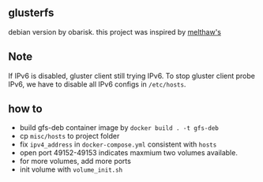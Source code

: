 glusterfs
----

debian version by obarisk. this project was inspired by [melthaw's](https://github.com/melthaw/glusterfs-docker-compose)


## Note

If IPv6 is disabled, gluster client still trying IPv6.
To stop gluster client probe IPv6, we have to disable all IPv6 configs in `/etc/hosts`.


## how to

- build gfs-deb container image by `docker build . -t gfs-deb`
- cp `misc/hosts` to project folder
- fix `ipv4_address` in `docker-compose.yml` consistent with `hosts`
- open port 49152-49153 indicates maxmium two volumes available.
- for more volumes, add more ports
- init volume with `volume_init.sh`
